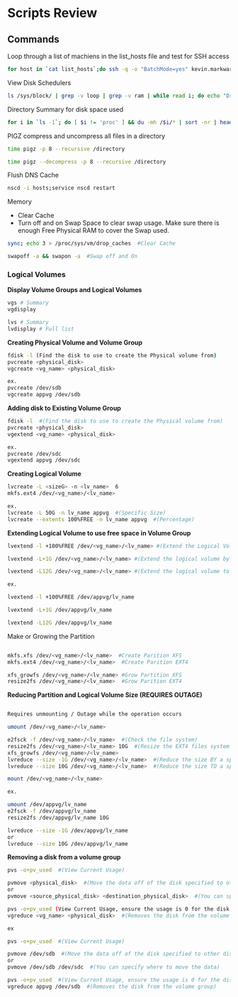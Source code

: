 # Scripts Review

## Commands
Loop through a list of machiens in the list_hosts file and test for SSH access

```bash
for host in `cat list_hosts`;do ssh -q -o "BatchMode=yes" kevin.markwardt@$host "echo 2>&1" && echo "$host SSH OK"  || echo "$host SSH NOT OK"; done;
```

View Disk Schedulers

```bash
ls /sys/block/ | grep -v loop | grep -v ram | while read i; do echo "Drive $i Scheduler:"; cat /sys/block/$i/queue/scheduler; done;
```

Directory Summary for disk space used

```bash
for i in `ls -1`; do [ $i != 'proc' ] && du -mh /$i/* | sort -nr | head -n 5; done;
```

PIGZ compress and uncompress all files in a directory

```bash
time pigz -p 8 --recursive /directory

time pigz --decompress -p 8 --recursive /directory
```

Flush DNS Cache

```bash
nscd -i hosts;service nscd restart
```

Memory
- Clear Cache
- Turn off and on Swap Space to clear swap usage.  Make sure there is enough Free Physical RAM to cover the Swap used.

```bash
sync; echo 3 > /proc/sys/vm/drop_caches  #Clear Cache

swapoff -a && swapon -a  #Swap off and On
```


### Logical Volumes

**Display Volume Groups and Logical Volumes**

```bash
vgs # Summary
vgdisplay 

lvs # Summary
lvdisplay # Full list
```

**Creating Physical Volume and Volume Group**

```bash
fdisk -l (Find the disk to use to create the Physical volume from)
pvcreate <physical_disk>
vgcreate <vg_name> <physical_disk>

ex.
pvcreate /dev/sdb
vgcreate appvg /dev/sdb
```

**Adding disk to Existing Volume Group**

```bash
fdisk -l  #(Find the disk to use to create the Physical volume from)
pvcreate <physical_disk>
vgextend <vg_name> <physical_disk>

ex.
pvcreate /dev/sdc
vgextend appvg /dev/sdc
```

**Creating Logical Volume**

```bash
lvcreate -L <sizeG> -n <lv_name>  6
mkfs.ext4 /dev/<vg_name>/<lv_name>

ex.
lvcreate -L 50G -n lv_name appvg  #(Specific Size)
lvcreate --extents 100%FREE -n lv_name appvg  #(Percentage)
```

**Extending Logical Volume to use free space in Volume Group**

```bash
lvextend -l +100%FREE /dev/<vg_name>/<lv_name> #(Extend the Logical Volume to 100% of what is available in the Volume Group)

lvextend -L+1G /dev/<vg_name>/<lv_name> #(Extend the logical volume by adding the specified about of space.  In this example 1GB)

lvextend -L12G /dev/<vg_name>/<lv_name> #(Extend the logical volume to the specified size given.  In this example 12G)

ex.

lvextend -l +100%FREE /dev/appvg/lv_name

lvextend -L+1G /dev/appvg/lv_name

lvextend -L12G /dev/appvg/lv_name

```

Make or Growing the Partition

```bash

mkfs.xfs /dev/<vg_name>/<lv_name>  #Create Parition XFS
mkfs.ext4 /dev/<vg_name>/<lv_name>  #Create Parition EXT4

xfs_growfs /dev/<vg_name>/<lv_name> #Grow Partition XFS
resize2fs /dev/<vg_name>/<lv_name>  #Grow Parition EXT4
```


**Reducing Partition and Logical Volume Size (REQUIRES OUTAGE)**

```bash

Requires unmounting / Outage while the operation occurs

umount /dev/<vg_name>/<lv_name>

e2fsck -f /dev/<vg_name>/<lv_name>  #(Check the file system)
resize2fs /dev/<vg_name>/<lv_name> 10G  #(Resize the EXT4 files system to be smaller
xfs_growfs /dev/<vg_name>/<lv_name>
lvreduce --size -1G /dev/<vg_name>/<lv_name>  #(Reduce the size BY a specified amount)
lvreduce --size 10G /dev/<vg_name>/<lv_name>  #(Reduce the size TO a specified amount)

mount /dev/<vg_name>/<lv_name>

ex. 

umount /dev/appvg/lv_name
e2fsck -f /dev/appvg/lv_name
resize2fs /dev/appvg/lv_name 10G

lvreduce --size -1G /dev/appvg/lv_name
or
lvreduce --size 10G /dev/appvg/lv_name
```



**Removing a disk from a volume group**

```bash
pvs -o+pv_used  #(View Current Usage)

pvmove <physical_disk>  #(Move the data off of the disk specified to other disks.  The other disks need to have enough free space to accommodate)
or
pvmove <source_physical_disk> <destination_physical_disk>  #(You can specify where to move the data)

pvs -o+pv_used (View Current Usage, ensure the usage is 0 for the disk to remove)
vgreduce <vg_name> <physical_disk>  #(Removes the disk from the volume group

ex

pvs -o+pv_used  #(View Current Usage)

pvmove /dev/sdb  #(Move the data off of the disk specified to other disks.  The other disks need to have enough free space to accommodate)
or
pvmove /dev/sdb /dev/sdc  #(You can specify where to move the data)

pvs -o+pv_used  #(View Current Usage, ensure the usage is 0 for the disk to remove)
vgreduce appvg /dev/sdb  #(Removes the disk from the volume group)
```